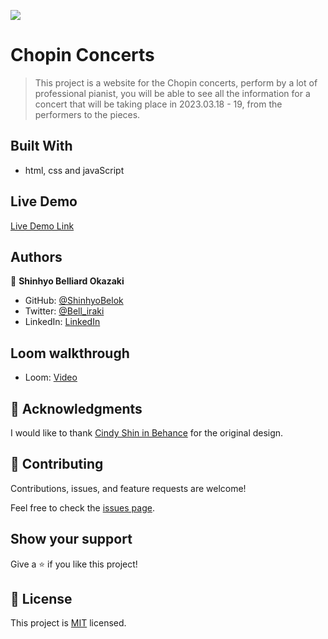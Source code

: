 ![](https://img.shields.io/badge/Microverse-blueviolet)

# Chopin Concerts

> This project is a website for the Chopin concerts, perform by a lot of professional pianist, you will be able to see all the information for a concert that will be taking place in 2023.03.18 - 19, from the performers to the pieces.

## Built With

- html, css and javaScript

## Live Demo

[Live Demo Link](https://shinhyobelok.github.io/M1_final_capstone/)

## Authors

👤 **Shinhyo Belliard Okazaki**

- GitHub: [@ShinhyoBelok](https://github.com/ShinhyoBelok)
- Twitter: [@Bell_iraki](https://twitter.com/Bell_iraki)
- LinkedIn: [LinkedIn](https://www.linkedin.com/in/shinhyo-belliard-okazaki-807a38249/)

## Loom walkthrough

- Loom: [Video](https://www.loom.com/share/7dd991911aae4207bddd71d1b42e2043)

## 🙏 Acknowledgments

I would like to thank [Cindy Shin in Behance](https://www.behance.net/adagio07) for the original design.

## 🤝 Contributing

Contributions, issues, and feature requests are welcome!

Feel free to check the [issues page](../../issues/).

## Show your support

Give a ⭐️ if you like this project!

## 📝 License

This project is [MIT](./LICENSE) licensed.
